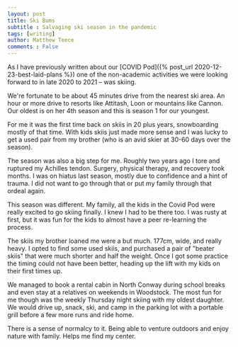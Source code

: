 ```yaml
---
layout: post
title: Ski Bums
subtitle : Salvaging ski season in the pandemic
tags: [writing]
author: Matthew Teece
comments : False
---
```


As I have previously written about our [COVID Pod]({% post_url 2020-12-23-best-laid-plans %}) one of the non-academic activities we were looking forward to in late 2020 to 2021 – was skiing.

We're fortunate to be about 45 minutes drive from the nearest ski area. An hour or more drive to resorts like Attitash, Loon or mountains like Cannon. Our oldest is on her 4th season and this is season 1 for our youngest.

For me it was the first time back on skiis in 20 plus years, snowboarding mostly of that time. With kids skiis just made more sense and I was lucky to get a used pair from my brother (who is an avid skier at 30-60 days over the season).

The season was also a big step for me. Roughly two years ago I tore and ruptured my Achilles tendon. Surgery, physical therapy, and recovery took months. I was on hiatus last season, mostly due to confidence and a hint of trauma. I did not want to go through that or put my family through that ordeal again.

This season was different. My family, all the kids in the Covid Pod were really excited to go skiing finally. I knew I had to be there too. I was rusty at first, but it was fun for the kids to almost have a peer re-learning the process.

The skiis my brother loaned me were a but much. 177cm, wide, and really heavy. I opted to find some used skiis, and purchased a pair of "beater skiis" that were much shorter and half the weight. Once I got some practice the timing could not have been better, heading up the lift with my kids on their first times up.

We managed to book a rental cabin in North Conway during school breaks and even stay at a relatives on weekends in Woodstock. The most fun for me though was the weekly Thursday night skiing with my oldest daughter. We would drive up, snack, ski, and camp in the parking lot with a portable grill before a few more runs and ride home.

There is a sense of normalcy to it. Being able to venture outdoors and enjoy nature with family. Helps me find my center.




